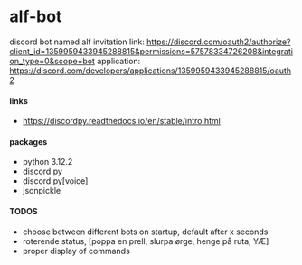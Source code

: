 # alf-bot
discord bot named alf
invitation link: https://discord.com/oauth2/authorize?client_id=1359959433945288815&permissions=57578334726208&integration_type=0&scope=bot
application: https://discord.com/developers/applications/1359959433945288815/oauth2

#### links

- https://discordpy.readthedocs.io/en/stable/intro.html

#### packages
- python 3.12.2
- discord.py
- discord.py[voice]
- jsonpickle

#### TODOS
- choose between different bots on startup, default after x seconds
- roterende status, [poppa en prell, slurpa ørge, henge på ruta, YÆ]
- proper display of commands
